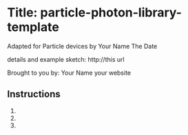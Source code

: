 Title: particle-photon-library-template
====

Adapted for Particle devices by Your Name The Date

details and example sketch: http://this url

Brought to you by: Your Name       your website


Instructions
----


1.


1.


1.



